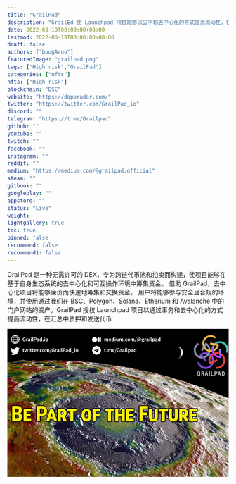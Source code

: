 ```yaml
---
title: "GrailPad"
description: "GrailEd 使 Launchpad 项目能够以公平和去中心化的方式提高流动性，在 Roll Ups 中质押和发送代币。"
date: 2022-08-19T00:00:00+08:00
lastmod: 2022-08-19T00:00:00+08:00
draft: false
authors: ["boogArno"]
featuredImage: "grailpad.png"
tags: ["High risk","GrailPad"]
categories: ["nfts"]
nfts: ["High risk"]
blockchain: "BSC"
website: "https://dappradar.com/"
twitter: "https://twitter.com/GrailPad_io"
discord: ""
telegram: "https://t.me/Grailpad"
github: ""
youtube: ""
twitch: ""
facebook: ""
instagram: ""
reddit: ""
medium: "https://medium.com/@grailpad.official"
steam: ""
gitbook: ""
googleplay: ""
appstore: ""
status: "Live"
weight: 
lightgallery: true
toc: true
pinned: false
recommend: false
recommend1: false
---
```

GrailPad 是一种无需许可的 DEX，专为跨链代币池和拍卖而构建，使项目能够在基于自身生态系统的去中心化和可互操作环境中筹集资金。 借助 GrailPad，去中心化项目将能够廉价而快速地筹集和交换资金。 用户将能够参与安全且合规的环境，并使用通过我们在 BSC、Polygon、Solana、Etherium 和 Avalanche 中的门户网站的资产。GrailPad 授权 Launchpad 项目以通过事务和去中心化的方式提高流动性，在汇总中质押和发送代币

![grailpad-dapp-defi-bsc-image1_5579e6db8d33c75d47ec50e8589f6fb2](grailpad-dapp-defi-bsc-image1_5579e6db8d33c75d47ec50e8589f6fb2.png)
